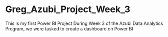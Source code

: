 # Greg_Azubi_Project_Week_3
This is my first Power BI Project 
During Week 3 of the Azubi Data Analytics Program, we were tasked to create a dashboard on Power BI 

